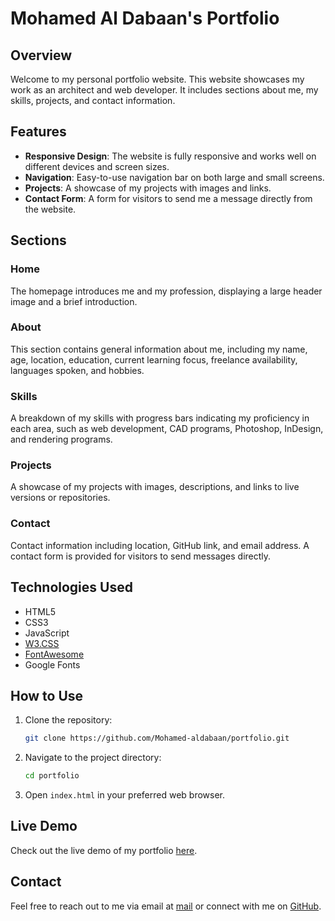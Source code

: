 # Mohamed Al Dabaan's Portfolio

## Overview

Welcome to my personal portfolio website. This website showcases my work as an architect and web developer. It includes sections about me, my skills, projects, and contact information.

## Features

- **Responsive Design**: The website is fully responsive and works well on different devices and screen sizes.
- **Navigation**: Easy-to-use navigation bar on both large and small screens.
- **Projects**: A showcase of my projects with images and links.
- **Contact Form**: A form for visitors to send me a message directly from the website.

## Sections

### Home

The homepage introduces me and my profession, displaying a large header image and a brief introduction.

### About

This section contains general information about me, including my name, age, location, education, current learning focus, freelance availability, languages spoken, and hobbies.

### Skills

A breakdown of my skills with progress bars indicating my proficiency in each area, such as web development, CAD programs, Photoshop, InDesign, and rendering programs.

### Projects

A showcase of my projects with images, descriptions, and links to live versions or repositories.

### Contact

Contact information including location, GitHub link, and email address. A contact form is provided for visitors to send messages directly.

## Technologies Used

- HTML5
- CSS3
- JavaScript
- [W3.CSS](https://www.w3schools.com/w3css/)
- [FontAwesome](https://fontawesome.com/)
- Google Fonts

## How to Use

1. Clone the repository:
    ```sh
    git clone https://github.com/Mohamed-aldabaan/portfolio.git
    ```
2. Navigate to the project directory:
    ```sh
    cd portfolio
    ```
3. Open `index.html` in your preferred web browser.

## Live Demo

Check out the live demo of my portfolio [here](https://portfolio-eight-zeta-22.vercel.app/).

## Contact

Feel free to reach out to me via email at [mail](mohammad.m.d@hotmail.com) or connect with me on [GitHub](https://github.com/Mohamed-aldabaan).


